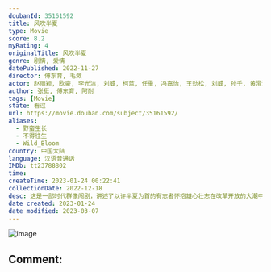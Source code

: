 ```yaml
---
doubanId: 35161592
title: 风吹半夏
type: Movie
score: 8.2
myRating: 4
originalTitle: 风吹半夏
genre: 剧情, 爱情
datePublished: 2022-11-27
director: 傅东育, 毛溦
actor: 赵丽颖, 欧豪, 李光洁, 刘威, 柯蓝, 任重, 冯嘉怡, 王劲松, 刘威, 孙千, 黄澄澄, 是安, 宋熹, 王西, 黄义威, 尤靖茹, 林鹏, 郝平, 淮文, 颜世魁, 薛淑杰, 刘硕, 丁冠中, 豆艺坤, 寇钟吁, 杨德民, 傅宜箴, 朱超艺, 黄子琪, 荣飞, 田玲, 周小镔, 孔琳, 方晓莉, 陈创, 韩朔, 高远, 宋楚炎, 孙嘉麟, 罗娜, 马克苏, 赵崇越, 鹿时源, 高果, 王曦娅, 王成澍, 王刚, 杨斌, 黄鑫, 闫猛, 陈先民, 段游, 康恩赫, 邓莞千, 段冉
author: 张挺, 傅东育, 阿耐
tags: [Movie]
state: 看过
url: https://movie.douban.com/subject/35161592/
aliases:
  - 野蛮生长
  - 不得往生
  - Wild_Bloom
country: 中国大陆
language: 汉语普通话
IMDb: tt23788802
time: 
createTime: 2023-01-24 00:22:41
collectionDate: 2022-12-18
desc: 这是一部时代群像闯剧，讲述了以许半夏为首的有志者怀抱雄心壮志在改革开放的大潮中，奔流涌动，积极探索，不断创新的故事，也展现了上世纪九十年代中小企业在时代浪潮中生存并寻求发展的现实。许半夏（赵丽颖饰）...
date created: 2023-01-24
date modified: 2023-03-07
---
```


![image](p2883324282.jpg)

Comment:
---
